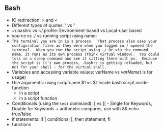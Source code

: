 ## Bash

- IO redirection: \> and \<
- Different types of quotes: ' vs "
- ~/.bashrc vs ~/.profile: Environment-based vs Local-user based
- source vs ./ vs running script using name: 
- `The terminal you are in is a process.  That process also uses your configuration files as they were when you logged in / opened the terminal.  When you run the script using ./ Or via the command name, it runs as its own process (think virtual window).  You could toss in a sleep command and see it sitting there with ps.  Because the script is it's own process, .bashrc is getting reloaded, but not for your shell - for the virtual shell.`
- Variables and accessing variable values: varName vs $varName ($ is for usage)
- Use arguments: using scriptname $1  vs $1 inside bash script inside function
  - In a script
  - In a script function
- Conditionals (using the `test` command):  \[ vs \[\[ - Single for Keywords, Double for Keywords + arithmetic compares, use with && echo true/false 
- if statements: if \[ conditional ]; then statement; fi
- functions
